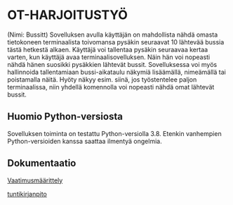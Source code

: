 <h1>OT-HARJOITUSTYÖ</h1>

<p>(Nimi: Bussitt) Sovelluksen avulla käyttäjän on mahdollista nähdä omasta tietokoneen terminaalista toivomansa pysäkin seuraavat 10 lähtevää bussia tästä hetkestä alkaen. Käyttäjä voi tallentaa pysäkin seuraavaa kertaa varten, kun käyttäjä avaa terminaalisovelluksen. Näin hän voi nopeasti nähdä hänen suosikki pysäkkien lähtevät bussit. Sovelluksessa voi myös hallinnoida tallentamiaan bussi-aikataulu näkymiä lisäämällä, nimeämällä tai poistamalla näitä. Hyöty näkyy esim. siinä, jos työstentelee paljon terminaalissa, niin yhdellä komennolla voi nopeasti nähdä omat lähtevät bussit.</p>

<h2>Huomio Python-versiosta</h2>
<p>Sovelluksen toiminta on testattu Python-versiolla 3.8. Etenkin vanhempien Python-versioiden kanssa saattaa ilmentyä ongelmia.</p>

<h2>Dokumentaatio</h2>

[Vaatimusmäärittely](https://github.com/sutigit/ot-harjoitustyo/blob/master/dokumentaatio/vaatimusmaarittely.md)

[tuntikirjanpito](https://github.com/sutigit/ot-harjoitustyo/blob/master/dokumentaatio/tuntikirjanpito.md)